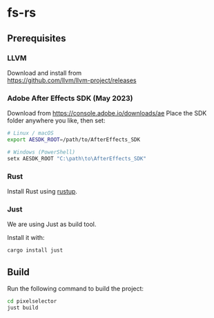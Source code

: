 # fs-rs

## Prerequisites

### **LLVM**  

Download and install from  
https://github.com/llvm/llvm-project/releases

### **Adobe After Effects SDK (May 2023)**  

Download from https://console.adobe.io/downloads/ae
Place the SDK folder anywhere you like, then set:
```bash
# Linux / macOS
export AESDK_ROOT=/path/to/AfterEffects_SDK

# Windows (PowerShell)
setx AESDK_ROOT "C:\path\to\AfterEffects_SDK"
```

### **Rust**

Install Rust using [rustup](https://rustup.rs/).  

### **Just**

We are using Just as build tool.

Install it with:
```bash
cargo install just
```

## Build

Run the following command to build the project:
```bash
cd pixelselector
just build
```
